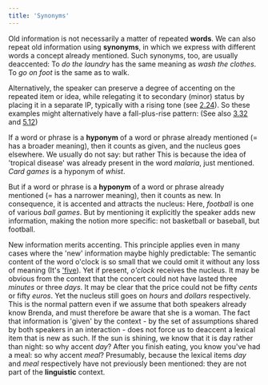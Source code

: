 ```yaml
---
title: 'Synonyms'
---
```


<script>
  import Audio from '$lib/Audio.svelte'
  import AudioWrapper from '$lib/AudioWrapper.svelte'
  import Naudio from '$lib/Naudio.svelte'
</script>

Old information is not necessarily a matter of repeated **words**. We can also repeat old information using **synonyms**, in which we express with different words a concept already mentioned. Such synonyms, too, are usually deaccented:
<Naudio
  sentence="?? Shall we wash the clothes? <br> - Oh I 'hate doing the laundry. <br><br>
  ?? Shall we walk there? <br> - Yes I 'like going on foot."
  nuclei="{['hate', 'like']}" 
/>
To _do the laundry_ has the same meaning as _wash the clothes_. To _go on foot_ is the same as to walk.

Alternatively, the speaker can preserve a degree of accenting on the repeated item or idea, while relegating it to secondary (minor) status by placing it in a separate IP, typically with a rising tone (see [2.24](/chapter2/2.24)). So these examples might alternatively have a fall-plus-rise pattern:
<Naudio
  sentence="?? Shall we wash the clothes? <br> - Oh I \hate | doing the /laundry. <br><br>
  ?? Shall we walk there? <br> - Yes I \like | going on /foot "
  nuclei="{['hate', 'laun', 'like', 'foot']}" 
/>
(See also [3.32](3.32) and [5.12](/chapter5/5.12))

If a word or phrase is a **hyponym** of a word or phrase already mentioned (= has a broader meaning), then it counts as given, and the nucleus goes elsewhere.
We usually do not say:
<Naudio
  sentence="ma'laria | and *other tropical di'seases"
  nuclei="{['la', 'sea']}" 
/>
but rather
<Naudio
  sentence="ma'laria | and 'other tropical diseases"
  nuclei="{['la', 'oth']}" 
/>
This is because the idea of 'tropical disease' was already present in the word _malaria_, just mentioned.
<AudioWrapper>
<Audio 
  sentence="?? D'you *like /whist? <br> - Oh I like \most card games" 
  nuclei="{['whist', 'most']}" 
  url="3-7" 
  start=2
  end=7
/>
</AudioWrapper>
_Card games_ is a hyponym of _whist_.

But if a word or phrase is a **hyponym** of a word or phrase already mentioned (= has a narrower meaning), then it counts as new. In consequence, it is accented and attracts the nucleus:
<AudioWrapper>
<Audio 
  sentence="?? D'you *like /ball games? <br> - Well I'm *quite found of \/football" 
  nuclei="{['ball', 'foot']}" 
  url="3-7" 
  start=7
  end=12
/>
</AudioWrapper>
Here, _football_ is one of various _ball games_. But by mentioning it explicitly the speaker adds new information, making the notion more specific: not basketball or baseball, but football.

New information merits accenting. This principle applies even in many cases where the 'new' information maybe highly predictable:
<Naudio
  sentence="?? What's the time? <br> - It's *five o'clock"
  nuclei="{['clock']}" 
/>
The semantic content of the word o'clock is so small that we could omit it without any loss of meaning (It's <u>'five</u>). Yet if present, _o'clock_ receives the nucleus.
<Naudio
  sentence="?? How long did the concert last? <br> - *Three 'hours. <br><br>
  ?? What's the price? <br> - *Fifty 'dollars"
  nuclei="{['hours', 'dol']}" 
/>
It may be obvious from the context that the concert could not have lasted three _minutes_ or three _days_. It may be clear that the price could not be fifty _cents_ or fifty _euros_. Yet the nucleus still goes on _hours_ and _dollars_ respectively.
<Naudio
  sentence="?? What d'you think of Brenda <br> - She's a *nice 'woman."
  nuclei="{['wom']}" 
/>
This is the normal pattern even if we assume that both speakers already know Brenda, and must therefore be aware that she is a woman. The fact that information is 'given' by the context - by the set of assumptions shared by both speakers in an interaction - does not force us to deaccent a lexical item that is new as such.
<Naudio
  sentence="(<em>on seeing the sun shining</em>) What a *lovely 'day!<br>
  (<em>at the end of a meal</em>) What a de*licious 'meal that was!"
  nuclei="{['day', 'meal']}" 
/>
If the sun is shining, we know that it is day rather than night: so why accent _day_? After you finish eating, you know you've had a meal: so why accent _meal_? Presumably, because the lexical items _day_ and _meal_ respectively have not previously been mentioned: they are not part of the **linguistic** context.
